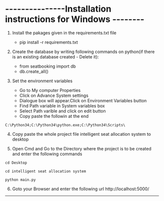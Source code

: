 # ---------------Installation instructions for Windows --------

1. Install the pakages given in the requirements.txt file
	- pip install -r requirements.txt

2. Create the database by writing following commands on python(if there is an existing database created - Delete it): 
	- from seatbooking import db
	- db.create_all()

3. Set the environment variables 
	- Go to My computer Properties
	- Click on Advance System settings 
	- Dialogue box will appear.Click on Environment Variables button
	- Find Path variable in System variables box
	- Select Path varible and click on edit button
	- Copy paste the followin at the end 
```
C:\Python34;C:\Python34\python.exe;C:\Python34\Scripts\
```

4. Copy paste the whole project file  intelligent seat allocation system to desktop

5. Open Cmd and Go to the Directory where the project is to be created and enter the following commands
 ```
cd Desktop
 ```
 ```
cd intelligent seat allocation system
 ```
 ```
python main.py
```
6. Goto your Browser and enter the following url
	http://localhost:5000/

-------------------------------------------------------------------------------------------------------------------

